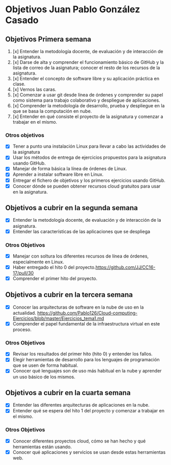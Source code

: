 # Objetivos Juan Pablo González Casado

## Objetivos Primera semana

1. [x] Entender la metodología docente, de evaluación y de interacción de la asignatura.
2. [x] Darse de alta y comprender el funcionamiento básico de GitHub y la lista de correo de la asignatura; conocer el resto de los recursos de la asignatura.
3. [x] Entender el concepto de software libre y su aplicación práctica en clase.
4. [x] Vernos las caras.
5. [x] Comenzar a usar git desde línea de órdenes y comprender su papel como sistema para trabajo colaborativo y despliegue de aplicaciones.
6. [x] Comprender la metodología de desarrollo, prueba y despliegue en la que se basa la computación en nube.
7. [x] Entender en qué consiste el proyecto de la asignatura y comenzar a trabajar en el mismo.

### Otros objetivos
- [x] Tener a punto una instalación Linux para llevar a cabo las actividades de la asignatura
- [x] Usar los métodos de entrega de ejercicios propuestos para la asignatura usando GitHub.
- [x] Manejar de forma básica la línea de órdenes de Linux.
- [x] Aprender a instalar software libre en Linux.
- [x] Entregar el fichero de objetivos y los primeros ejercicios usando GitHub.
- [x] Conocer dónde se pueden obtener recursos cloud gratuitos para usar en la asignatura.

## Objetivos a cubrir en la segunda semana

- [x] Entender la metodología docente, de evaluación y de interacción de la asignatura.
- [x] Entender las características de las aplicaciones que se despliega

### Otros Objetivos

- [x] Manejar con soltura los diferentes recursos de línea de órdenes, especialmente en Linux.
- [x] Haber entregado el hito 0 del proyecto.https://github.com/JJ/CC16-17/pull/30
- [x] Comprender el primer hito del proyecto.

## Objetivos a cubrir en la tercera semana

- [x] Conocer las arquitecturas de software en la nube de uso en la actualidad. https://github.com/Pablo126/Cloud-computing-Ejercicios/blob/master/Ejercicios_tema1.md
- [x] Comprender el papel fundamental de la infraestructura virtual en este proceso.

### Otros Objetivos

- [x] Revisar los resultados del primer hito (hito 0) y entender los fallos.
- [x] Elegir herramientas de desarrollo para los lenguajes de programación que se usen de forma habitual.
- [x] Conocer qué lenguajes son de uso más habitual en la nube y aprender un uso básico de los mismos.

## Objetivos a cubrir en la cuarta semana

- [x] Entender las diferentes arquitecturas de aplicaciones en la nube.
- [x] Entender qué se espera del hito 1 del proyecto y comenzar a trabajar en el mismo.

### Otros Objetivos

- [x] Conocer diferentes proyectos cloud, cómo se han hecho y qué herramientas están usando.
- [x] Conocer qué aplicaciones y servicios se usan desde estas herramientas web.
